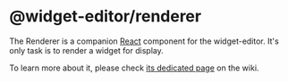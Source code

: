 # @widget-editor/renderer

The Renderer is a companion [React](https://reactjs.org/) component for the widget-editor. It's only task is to render a widget for display.

To learn more about it, please check [its dedicated page](https://github.com/Vizzuality/widget-editor/wiki/Renderer) on the wiki.